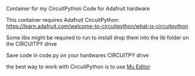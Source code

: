 Container for my CircuitPython Code for Adafruit hardware

This container requires Adafruit CircuitPython: https://learn.adafruit.com/welcome-to-circuitpython/what-is-circuitpython

Some libs might be required to run to install drop them into the lib folder on the CIRCUITPY drive

Save code in code.py on your hardwares CIRCUITPY drive

the best way to work with CircuitPython is to use [Mu Editor](https://codewith.mu)

